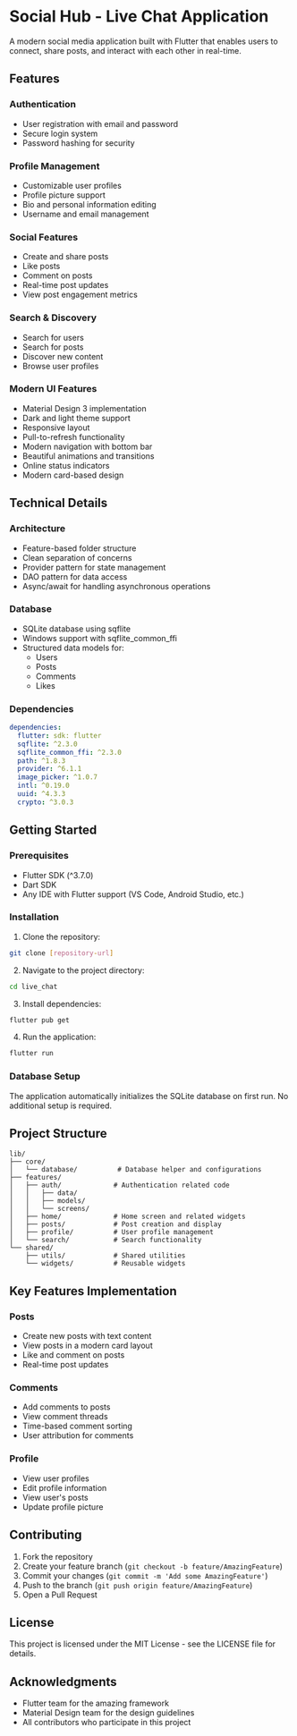 # Social Hub - Live Chat Application

A modern social media application built with Flutter that enables users to connect, share posts, and interact with each other in real-time.

## Features

### Authentication
- User registration with email and password
- Secure login system
- Password hashing for security

### Profile Management
- Customizable user profiles
- Profile picture support
- Bio and personal information editing
- Username and email management

### Social Features
- Create and share posts
- Like posts
- Comment on posts
- Real-time post updates
- View post engagement metrics

### Search & Discovery
- Search for users
- Search for posts
- Discover new content
- Browse user profiles

### Modern UI Features
- Material Design 3 implementation
- Dark and light theme support
- Responsive layout
- Pull-to-refresh functionality
- Modern navigation with bottom bar
- Beautiful animations and transitions
- Online status indicators
- Modern card-based design

## Technical Details

### Architecture
- Feature-based folder structure
- Clean separation of concerns
- Provider pattern for state management
- DAO pattern for data access
- Async/await for handling asynchronous operations

### Database
- SQLite database using sqflite
- Windows support with sqflite_common_ffi
- Structured data models for:
  - Users
  - Posts
  - Comments
  - Likes

### Dependencies
```yaml
dependencies:
  flutter: sdk: flutter
  sqflite: ^2.3.0
  sqflite_common_ffi: ^2.3.0
  path: ^1.8.3
  provider: ^6.1.1
  image_picker: ^1.0.7
  intl: ^0.19.0
  uuid: ^4.3.3
  crypto: ^3.0.3
```

## Getting Started

### Prerequisites
- Flutter SDK (^3.7.0)
- Dart SDK
- Any IDE with Flutter support (VS Code, Android Studio, etc.)

### Installation

1. Clone the repository:
```bash
git clone [repository-url]
```

2. Navigate to the project directory:
```bash
cd live_chat
```

3. Install dependencies:
```bash
flutter pub get
```

4. Run the application:
```bash
flutter run
```

### Database Setup
The application automatically initializes the SQLite database on first run. No additional setup is required.

## Project Structure

```
lib/
├── core/
│   └── database/          # Database helper and configurations
├── features/
│   ├── auth/             # Authentication related code
│   │   ├── data/
│   │   ├── models/
│   │   └── screens/
│   ├── home/             # Home screen and related widgets
│   ├── posts/            # Post creation and display
│   ├── profile/          # User profile management
│   └── search/           # Search functionality
└── shared/
    ├── utils/            # Shared utilities
    └── widgets/          # Reusable widgets

```

## Key Features Implementation

### Posts
- Create new posts with text content
- View posts in a modern card layout
- Like and comment on posts
- Real-time post updates

### Comments
- Add comments to posts
- View comment threads
- Time-based comment sorting
- User attribution for comments

### Profile
- View user profiles
- Edit profile information
- View user's posts
- Update profile picture

## Contributing

1. Fork the repository
2. Create your feature branch (`git checkout -b feature/AmazingFeature`)
3. Commit your changes (`git commit -m 'Add some AmazingFeature'`)
4. Push to the branch (`git push origin feature/AmazingFeature`)
5. Open a Pull Request

## License

This project is licensed under the MIT License - see the LICENSE file for details.

## Acknowledgments

- Flutter team for the amazing framework
- Material Design team for the design guidelines
- All contributors who participate in this project
